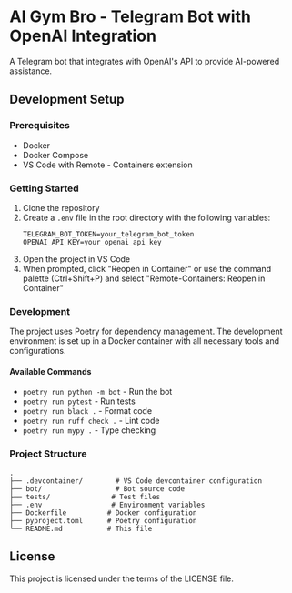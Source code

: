 # AI Gym Bro - Telegram Bot with OpenAI Integration

A Telegram bot that integrates with OpenAI's API to provide AI-powered assistance.

## Development Setup

### Prerequisites

- Docker
- Docker Compose
- VS Code with Remote - Containers extension

### Getting Started

1. Clone the repository
2. Create a `.env` file in the root directory with the following variables:
   ```
   TELEGRAM_BOT_TOKEN=your_telegram_bot_token
   OPENAI_API_KEY=your_openai_api_key
   ```
3. Open the project in VS Code
4. When prompted, click "Reopen in Container" or use the command palette (Ctrl+Shift+P) and select "Remote-Containers: Reopen in Container"

### Development

The project uses Poetry for dependency management. The development environment is set up in a Docker container with all necessary tools and configurations.

#### Available Commands

- `poetry run python -m bot` - Run the bot
- `poetry run pytest` - Run tests
- `poetry run black .` - Format code
- `poetry run ruff check .` - Lint code
- `poetry run mypy .` - Type checking

### Project Structure

```
.
├── .devcontainer/        # VS Code devcontainer configuration
├── bot/                  # Bot source code
├── tests/               # Test files
├── .env                 # Environment variables
├── Dockerfile          # Docker configuration
├── pyproject.toml      # Poetry configuration
└── README.md           # This file
```

## License

This project is licensed under the terms of the LICENSE file. 